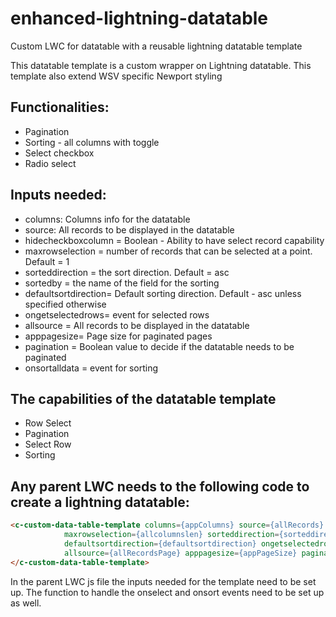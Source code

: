 # enhanced-lightning-datatable

Custom LWC for datatable with a reusable lightning datatable template

This datatable template is a custom wrapper on Lightning datatable. This template also extend WSV specific Newport styling

## Functionalities:
- Pagination
- Sorting - all columns with toggle
- Select checkbox
- Radio select


## Inputs needed:
- columns: Columns info for the datatable
- source: All records to be displayed in the datatable
- hidecheckboxcolumn = Boolean - Ability to have select record capability
- maxrowselection = number of records that can be selected at a point. Default = 1
- sorteddirection = the sort direction. Default = asc
- sortedby = the name of the field for the sorting
- defaultsortdirection= Default sorting direction. Default - asc unless specified otherwise
- ongetselectedrows= event for selected rows
- allsource = All records to be displayed in the datatable
- apppagesize= Page size for paginated pages
- pagination = Boolean value to decide if the datatable needs to be paginated
- onsortalldata = event for sorting


## The capabilities of the datatable template
- Row Select
- Pagination
- Select Row
- Sorting


## Any parent LWC needs to the following code to create a lightning datatable:
```HTML
<c-custom-data-table-template columns={appColumns} source={allRecords} hidecheckboxcolumn={hideCheckbox}
            maxrowselection={allcolumnslen} sorteddirection={sorteddirection} sortedby={sortedby}
            defaultsortdirection={defaultsortdirection} ongetselectedrows={getselectedrowsevent}
            allsource={allRecordsPage} apppagesize={appPageSize} pagination={pagination} onsortalldata={realignrecords}>
</c-custom-data-table-template>
```


In the parent LWC js file the inputs needed for the template need to be set up.
The function to handle the onselect and onsort events need to be set up as well.
